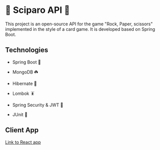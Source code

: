 # :star_struck: Sciparo API :star_struck:

This project is an open-source API for the game "Rock, Paper, scissors" implemented in the style of a card game. It is developed based on Spring Boot.

## Technologies
* Spring Boot :leaves:

* MongoDB :shamrock:

* Hibernate :wilted_flower:

* Lombok :cockroach:

* Spring Security & JWT :eagle:

* JUnit :crossed_fingers:
## Client App
[Link to React app](https://github.com/n0sebleeded/react-sciparo)
